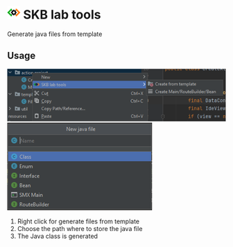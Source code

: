 <h1><img src="src/main/resources/META-INF/pluginIcon.svg" height="30">&nbsp;SKB lab tools</h1>

Generate java files from template

## Usage

![Right click SKB lab tools](images/right-click-skb-lab-tools-entity.png "Right click SKB lab tools")
![Select file template](images/right-click-skb-lab-tools-template.png "Select file template")

1. Right click for generate files from template
2. Choose the path where to store the java file
3. The Java class is generated
